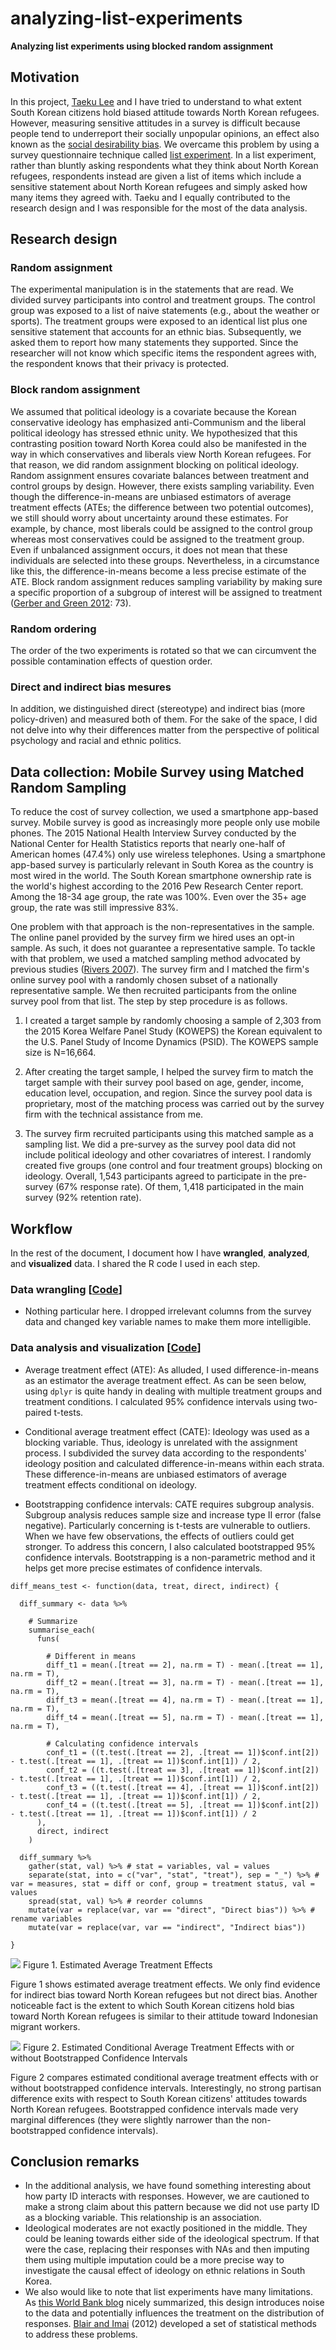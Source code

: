 # analyzing-list-experiments

**Analyzing list experiments using blocked random assignment**

## Motivation

In this project, [Taeku Lee](https://www.law.berkeley.edu/our-faculty/faculty-profiles/taeku-lee/) and I have tried to understand to what extent South Korean citizens hold biased attitude towards North Korean refugees. However, measuring sensitive attitudes in a survey is difficult because people tend to underreport their socially unpopular opinions, an effect also known as the [social desirability bias](https://en.wikipedia.org/wiki/Social_desirability_bias). We overcame this problem by using a survey questionnaire technique called [list experiment](https://dimewiki.worldbank.org/wiki/List_Experiments). In a list experiment, rather than bluntly asking respondents what they think about North Korean refugees, respondents instead are given a list of items which include a sensitive statement about North Korean refugees and simply asked how many items they agreed with. Taeku and I equally contributed to the research design and I was responsible for the most of the data analysis.

## Research design

### Random assignment
The experimental manipulation is in the statements that are read. We divided survey participants into control and treatment groups. The control group was exposed to a list of naive statements (e.g., about the weather or sports). The treatment groups were exposed to an identical list plus one sensitive statement that accounts for an ethnic bias. Subsequently, we asked them to report how many statements they supported. Since the researcher will not know which specific items the respondent agrees with, the respondent knows that their privacy is protected.

### Block random assignment
We assumed that political ideology is a covariate because the Korean conservative ideology has emphasized anti-Communism and the liberal political ideology has stressed ethnic unity. We hypothesized that this contrasting position toward North Korea could also be manifested in the way in which conservatives and liberals view North Korean refugees. For that reason, we did random assignment blocking on political ideology. Random assignment ensures covariate balances between treatment and control groups by design. However, there exists sampling variability. Even though the difference-in-means are unbiased estimators of average treatment effects (ATEs; the difference between two potential outcomes), we still should worry about uncertainty around these estimates. For example, by chance, most liberals could be assigned to the control group whereas most conservatives could be assigned to the treatment group. Even if unbalanced assignment occurs, it does not mean that these individuals are selected into these groups. Nevertheless, in a circumstance like this, the difference-in-means become a less precise estimate of the ATE. Block random assignment reduces sampling variability by making sure a specific proportion of a subgroup of interest will be assigned to treatment ([Gerber and Green 2012](https://isps.yale.edu/FEDAI): 73).

### Random ordering
The order of the two experiments is rotated so that we can circumvent the possible contamination effects of question order.

### Direct and indirect bias mesures
In addition, we distinguished direct (stereotype) and indirect bias (more policy-driven) and measured both of them. For the sake of the space, I did not delve into why their differences matter from the perspective of political psychology and racial and ethnic politics.

## Data collection: Mobile Survey using Matched Random Sampling
To reduce the cost of survey collection, we used a smartphone app-based survey. Mobile survey is good as increasingly more people only use mobile phones. The 2015 National Health Interview Survey conducted by the National Center for Health Statistics reports that nearly one-half of American homes (47.4%) only use wireless telephones. Using a smartphone app-based survey is particularly relevant in South Korea as the country is most wired in the world. The South Korean smartphone ownership rate is the world's highest according to the 2016 Pew Research Center report. Among the 18-34 age group, the rate was 100%. Even over the 35+ age group, the rate was still impressive 83%.

One problem with that approach is the non-representatives in the sample. The online panel provided by the survey firm we hired uses an opt-in sample. As such, it does not guarantee a representative sample. To tackle with that problem, we used a matched sampling method advocated by previous studies ([Rivers 2007](https://static.texastribune.org/media/documents/Rivers_matching4.pdf)). The survey firm and I matched the firm's online survey pool with a randomly chosen subset of a nationally representative sample. We then recruited participants from the online survey pool from that list. The step by step procedure is as follows.

1. I created a target sample by randomly choosing a sample of 2,303 from the 2015 Korea Welfare Panel Study (KOWEPS) the Korean equivalent to the U.S. Panel Study of Income Dynamics (PSID). The KOWEPS sample size is N=16,664.

2. After creating the target sample, I helped the survey firm to match the target sample with their survey pool based on age, gender, income, education level, occupation, and region. Since the survey pool data is proprietary, most of the matching process was carried out by the survey firm with the technical assistance from me.

3. The survey firm recruited participants using this matched sample as a sampling list. We did a pre-survey as the survey pool data did not include political ideology and other covariatres of interest. I randomly created five groups (one control and four treatment groups) blocking on ideology. Overall, 1,543 participants agreed to participate in the pre-survey (67% response rate). Of them, 1,418 participated in the main survey (92% retention rate).

## Workflow

In the rest of the document, I document how I have **wrangled**, **analyzed**, and **visualized** data. I shared the R code I used in each step.

### Data wrangling [[Code](https://github.com/jaeyk/analyzing-list-experiments/blob/master/code/01_data_wrangling.Rmd)]

- Nothing particular here. I dropped irrelevant columns from the survey data and changed key variable names to make them more intelligible.

### Data analysis and visualization [[Code](https://github.com/jaeyk/analyzing-list-experiments/blob/master/code/02_data_analysis.Rmd)]

- Average treatment effect (ATE): As alluded, I used difference-in-means as an estimator the average treatment effect. As can be seen below, using `dplyr` is quite handy in dealing with multiple treatment groups and treatment conditions. I calculated 95% confidence intervals using two-paired t-tests.

- Conditional average treatment effect (CATE): Ideology was used as a blocking variable. Thus, ideology is unrelated with the assignment process. I subdivided the survey data according to the respondents' ideology position and calculated difference-in-means within each strata. These difference-in-means are unbiased estimators of average treatment effects conditional on ideology.

- Bootstrapping confidence intervals: CATE requires subgroup analysis. Subgroup analysis reduces sample size and increase type II error (false negative). Particularly concerning is t-tests are vulnerable to outliers. When we have few observations, the effects of outliers could get stronger. To address this concern, I also calculated bootstrapped 95% confidence intervals. Bootstrapping is a non-parametric method and it helps get more precise estimates of confidence intervals.

```{R}
diff_means_test <- function(data, treat, direct, indirect) {

  diff_summary <- data %>%

    # Summarize
    summarise_each(
      funs(

        # Different in means
        diff_t1 = mean(.[treat == 2], na.rm = T) - mean(.[treat == 1], na.rm = T),
        diff_t2 = mean(.[treat == 3], na.rm = T) - mean(.[treat == 1], na.rm = T),
        diff_t3 = mean(.[treat == 4], na.rm = T) - mean(.[treat == 1], na.rm = T),
        diff_t4 = mean(.[treat == 5], na.rm = T) - mean(.[treat == 1], na.rm = T),

        # Calculating confidence intervals
        conf_t1 = ((t.test(.[treat == 2], .[treat == 1])$conf.int[2]) - t.test(.[treat == 1], .[treat == 1])$conf.int[1]) / 2,
        conf_t2 = ((t.test(.[treat == 3], .[treat == 1])$conf.int[2]) - t.test(.[treat == 1], .[treat == 1])$conf.int[1]) / 2,
        conf_t3 = ((t.test(.[treat == 4], .[treat == 1])$conf.int[2]) - t.test(.[treat == 1], .[treat == 1])$conf.int[1]) / 2,
        conf_t4 = ((t.test(.[treat == 5], .[treat == 1])$conf.int[2]) - t.test(.[treat == 1], .[treat == 1])$conf.int[1]) / 2
      ),
      direct, indirect
    )

  diff_summary %>%
    gather(stat, val) %>% # stat = variables, val = values
    separate(stat, into = c("var", "stat", "treat"), sep = "_") %>% # var = measures, stat = diff or conf, group = treatment status, val = values  
    spread(stat, val) %>% # reorder columns
    mutate(var = replace(var, var == "direct", "Direct bias")) %>% # rename variables
    mutate(var = replace(var, var == "indirect", "Indirect bias"))

}
```

![](https://github.com/jaeyk/analyzing-list-experiments/blob/master/outputs/ate_results_plot.png)
Figure 1. Estimated Average Treatment Effects

Figure 1 shows estimated average treatment effects. We only find evidence for indirect bias toward North Korean refugees but not direct bias. Another noticeable fact is the extent to which South Korean citizens hold bias toward North Korean refugees is similar to their attitude toward Indonesian migrant workers.  

![](https://github.com/jaeyk/analyzing-list-experiments/blob/master/outputs/cate_comparison_plot.png)
Figure 2. Estimated Conditional Average Treatment Effects with or without Bootstrapped Confidence Intervals

Figure 2 compares estimated conditional average treatment effects with or without bootstrapped confidence intervals. Interestingly, no strong partisan difference exits with respect to South Korean citizens' attitudes towards North Korean refugees. Bootstrapped confidence intervals made very marginal differences (they were slightly narrower than the non-bootstrapped confidence intervals).

## Conclusion remarks

- In the additional analysis, we have found something interesting about how party ID interacts with responses. However, we are cautioned to make a strong claim about this pattern because we did not use party ID as a blocking variable. This relationship is an association.
- Ideological moderates are not exactly positioned in the middle. They could be leaning towards either side of the ideological spectrum. If that were the case, replacing their responses with NAs and then imputing them using multiple imputation could be a more precise way to investigate the causal effect of ideology on ethnic relations in South Korea.
- We also would like to note that list experiments have many limitations. As [this World Bank blog](https://dimewiki.worldbank.org/wiki/List_Experiments) nicely summarized, this design introduces noise to the data and potentially influences the treatment on the distribution of responses. [Blair and Imai](https://imai.fas.harvard.edu/research/files/listP.pdf) (2012) developed a set of statistical methods to address these problems.
